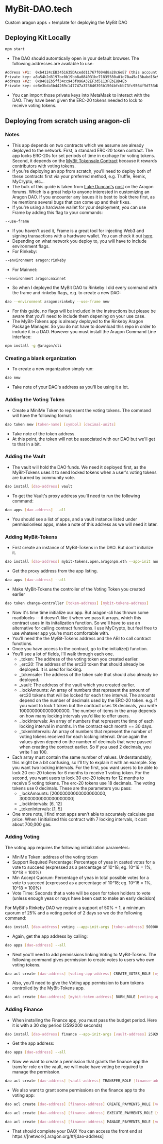 # MyBit-DAO.tech
Custom aragon apps + template for deploying the MyBit DAO

## Deploying Kit Locally

```sh
npm start
```

 - The DAO should automtically open in your default browser. The following addresses are available to use:

 ```sh
Address \#1:  0xb4124cEB3451635DAcedd11767f004d8a28c6eE7 (this account is used to deploy DAOs, it has more permissions)
Private key: a8a54b2d8197bc0b19bb8a084031be71835580a01e70a45a13babd16c9bc1563
Address \#2:  0x8401Eb5ff34cc943f096A32EF3d5113FEbE8D4Eb
Private key: ce8e3bda3b44269c147747a373646393b1504bfcbb73fc9564f5d753d8116608
```

  - You can import those private keys into MetaMask to interact with the DAO. They have been given the ERC-20 tokens needed to lock to receive voting tokens.

## Deploying from scratch using aragon-cli
### Notes
 - This app depends on two contracts which we assume are already deployed to the network. First, a standard ERC-20 token contract. The app locks ERC-20s for set periods of time in exchage for voting tokens. Second, it depends on the [MyBit Tokensale Contract](https://github.com/MyBitFoundation/MyBit-Tokensale.tech) because it rewards contributors with voting tokens.
 - If you're deploying an app from scratch, you'll need to deploy both of these contracts first via your preferred method, e.g. Truffle, Remix, MyCrypto, etc...
 - The bulk of this guide is taken from [Luke Duncan's](https://github.com/lkngtn) [post](https://forum.aragon.org/t/guide-custom-aragon-organization-deployment-using-the-cli/507) on the Aragon forums. Which is a great help to anyone interested in customizing an Aragon DAO. If you encounter any issues it is best to look there first, as he mentions several bugs that can come up and their fixes.
 - If you're using a hardware wallet for your deployment, you can use Frame by adding this flag to your commands:
 ```sh
 --use-frame
 ```
 - If you haven't used it, Frame is a great tool for injecting Web3 and signing transactions with a hardware wallet. You can check it out [here](https://github.com/floating/frame).
 - Depending on what network you deploy to, you will have to include environment flags.
 - For Rinkeby:
 ```sh
 --environment aragon:rinkeby
 ```
 - For Mainnet:
 ```sh
 --environment aragon:mainnet
 ```
 - So when I deployed the MyBit DAO to Rinkeby I did every command with the frame and rinkeby flags, e.g. to create a new DAO:
 ```sh
 dao --environment aragon:rinkeby --use-frame new
 ```
 - For this guide, no flags will be included in the instructions but please be aware that you'll need to include them depening on your use case.
 - The MyBit-Tokens app is already deployed to the Rinkeby Aragon Package Manager. So you do not have to download this repo in order to include it in a DAO. However you must install the Aragon Command Line Interface:
 ```sh
 npm install -g @aragon/cli
 ```
### Creating a blank organization
 - To create a new organization simply run:
 ```sh
 dao new
 ```
 - Take note of your DAO's address as you'll be using it a lot.

### Adding the Voting Token
 - Create a MiniMe Token to represent the voting tokens. The command will have the following format:
 ```sh
 dao token new [token-name] [symbol] [decimal-units]
 ```
 - Take note of the token address.
 - At this point, the token will not be associated with our DAO but we'll get to that in a bit.

### Adding the Vault
 - The vault will hold the DAO funds. We need it deployed first, as the MyBit-Tokens uses it to send locked tokens when a user's voting tokens are burned by community vote.
 ```sh
 dao install [dao-address] vault
 ```
 - To get the Vault's proxy address you'll need to run the following command:
 ```sh
 dao apps [dao-address] --all
 ```
 - You should see a list of apps, and a vault instance listed under permissionless apps, make a note of this address as we will need it later.

### Adding MyBit-Tokens
  - First create an instance of MyBit-Tokens in the DAO. But don't initialize it.
  ```sh
  dao install [dao-address] mybit-tokens.open.aragonpm.eth --app-init none
  ```
  - Get the proxy address from the app listing.
  ```sh
  dao apps [dao-address] --all
  ```
  - Make MyBit-Tokens the controller of the Voting Token you created earlier
  ```sh
  dao token change-controller [token-address] [mybit-tokens-address]
  ```
  - Now it's time time initialize our app. But aragon-cli has thrown some roadblocks -- it doesn't like it when we pass it arrays, which this contract uses in its initalization function. So we'll have to use an alternative for calling contract functions. I use MyCrypto, but feel free to use whatever app you're most comfortable with.
  - You'll need the the MyBit-Tokens address and the ABI to call contract functions.
  - Once you have access to the contract, go to the initialize() function.
  - You'll see a lot of fields, I'll walk through each one.
    - \_token: The address of the voting token you created earlier.
    - \_erc20: The address of the erc20 token that should already be deployed. It is used for locking.
    - \_tokensale: The address of the token sale that should also already be deployed.
    - \_vault: The address of the vault which you created earlier.
    - \_lockAmounts: An array of numbers that represent the amount of erc20 tokens that will be locked for each time interval. The amounts depend on the number of decimals used by the ERC-20 token. e.g. if you want to lock 1 token but the contract uses 18 decimals, you write 1000000000000000000. The number of items in the array depends on how many locking intervals you'd like to offer users.
    - \_lockIntervals: An array of numbers that represent the time of each locking interval in months. In the contract each month == 30 days.
    - \_tokenIntervals: An array of numbers that represent the number of voting tokens received for each locking interval. Once again the values given depend on the number of decimals that were passed when creating the contract earlier. So if you used 2 decimals, you write 1 as 100.
  - Each array must contain the same number of values. Understandably, this might be a bit confusing, so I'll try to explain it with an example. Say you want two locking intervals. For the first, you want users to be able to lock 20 erc-20 tokens for 6 months to receive 1 voting token. For the second, you want users to lock 30 erc-20 tokens for 12 months to receive 5 voting tokens. The erc-20 tokens use 18 decimals. The voting tokens use 0 decimals. These are the parameters you pass:
    - \_lockAmounts: [20000000000000000000, 30000000000000000000]
    - \_lockIntervals: [6, 12]
    - \_tokenIntervals: [1, 5]
  - One more note, I find most apps aren't able to accurately calculate gas price. When I initialized this contract with 7 locking intervals, it cost about 700,000 gas.

### Adding Voting
The voting app requires the following initialization parameters:
 - MiniMe Token: address of the voting token
 - Support Required Percentage: Percentage of yeas in casted votes for a vote to succeed (expressed as a percentage of 10^18; eg. 10^16 = 1%, 10^18 = 100%)
 - Min Accept Quorum: Percentage of yeas in total possible votes for a vote to succeed (expressed as a percentage of 10^18; eg. 10^16 = 1%, 10^18 = 100%)
 - Vote Time: Seconds that a vote will be open for token holders to vote (unless enough yeas or nays have been cast to make an early decision)

 For MyBit's Rinkeby DAO we require a support of 50% + 1, a minimum quorum of 25% and a voting period of 2 days so we do the following command:
 ```sh
 dao install [dao-address] voting --app-init-args [token-address] 500000000000000001 250000000000000000 172800
 ```
 - Again, get the app address by calling:
 ```sh
 dao apps [dao-address] --all
 ```
 - Next you'll need to add permissions linking Voting to MyBit-Tokens. The following command gives permission to create votes to users who own voting tokens.
 ```sh
 dao acl create [dao-address] [voting-app-address] CREATE_VOTES_ROLE [mybit-tokens-address] [voting-app-address]
 ```
 - Also, you'll need to give the Voting app permission to burn tokens controlled by the MyBit-Tokens app.
 ```sh
 dao acl create [dao-address] [mybit-token-address] BURN_ROLE [voting-app-address] [voting-app-address]
 ```

### Adding Finance
 - When installing the Finance app, you must pass the budget period. Here it is with a 30 day period (2592000 seconds)
 ```sh
 dao install [dao-address] finance --app-init-args [vault-address] 2592000
 ```
 - Get the app address:
 ```sh
 dao apps [dao-address] --all
 ```
 - Now we want to create a permission that grants the finance app the transfer role on the vault, we will make have voting be required to manage the permission.
 ```sh
 dao acl create [dao-address] [vault-address] TRANSFER_ROLE [finance-address] [voting-address]
 ```
 - We also want to grant some permissions on the finance app to the voting app:  
 ```sh
 dao acl create [dao-address] [finance-address] CREATE_PAYMENTS_ROLE [voting-address] [voting-address]

 dao acl create [dao-address] [finance-address] EXECUTE_PAYMENTS_ROLE [voting-address] [voting-address]

 dao acl create [dao-address] [finance-address] MANAGE_PAYMENTS_ROLE [voting-address] [voting-address]
 ```

 - That should complete your DAO! You can access the front end at https://[network].aragon.org/#/[dao-address]
